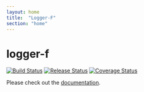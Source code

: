 ```yaml
---
layout: home
title:  "Logger-F"
section: "home"
---
```


# logger-f

[![Build Status](https://github.com/Kevin-Lee/logger-f/workflows/Build%20All/badge.svg)](https://github.com/Kevin-Lee/logger-f/actions?workflow=Build+All)
[![Release Status](https://github.com/Kevin-Lee/logger-f/workflows/Release/badge.svg)](https://github.com/Kevin-Lee/logger-f/actions?workflow=Release)
[![Coverage Status](https://coveralls.io/repos/github/Kevin-Lee/logger-f/badge.svg?branch=master)](https://coveralls.io/github/Kevin-Lee/logger-f?branch=master)


Please check out the [documentation](docs).
